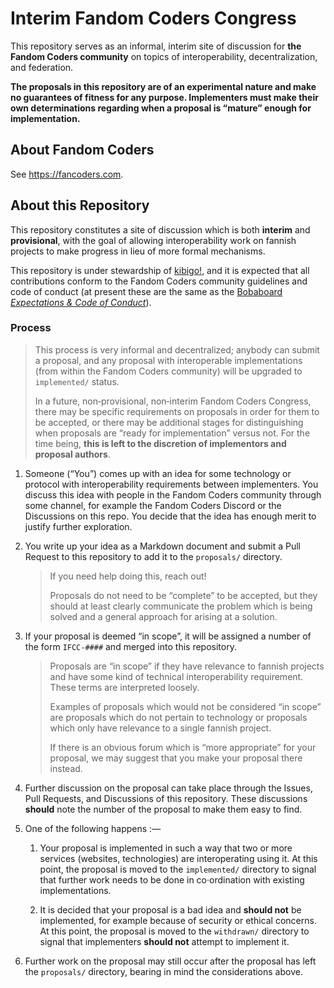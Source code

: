 # Interim Fandom Coders Congress

This repository serves as an informal, interim site of discussion for
**the Fandom Coders community** on topics of interoperability,
decentralization, and federation.

**The proposals in this repository are of an experimental nature and
make no guarantees of fitness for any purpose. Implementers must make
their own determinations regarding when a proposal is “mature” enough
for implementation.**

## About Fandom Coders

See <https://fancoders.com>.

## About this Repository

This repository constitutes a site of discussion which is both
**interim** and **provisional**, with the goal of allowing
interoperability work on fannish projects to make progress in lieu of
more formal mechanisms.

This repository is under stewardship of [kibigo!][kibigo!], and it is
expected that all contributions conform to the Fandom Coders
community guidelines and code of conduct (at present these are the same
as the [Bobaboard <cite>Expectations &amp; Code of
Conduct</cite>][Boba-CoC]).

### Process

> This process is very informal and decentralized; anybody can submit a
> proposal, and any proposal with interoperable implementations (from
> within the Fandom Coders community) will be upgraded to `implemented/`
> status.
>
> In a future, non‐provisional, non‐interim Fandom Coders Congress,
> there may be specific requirements on proposals in order for them to
> be accepted, or there may be additional stages for distinguishing
> when proposals are “ready for implementation” versus not. For the
> time being, **this is left to the discretion of implementors and
> proposal authors**.

1. Someone (“You”) comes up with an idea for some technology or
   protocol with interoperability requirements between implementers.
   You discuss this idea with people in the Fandom Coders community
   through some channel, for example the Fandom Coders Discord or the
   Discussions on this repo. You decide that the idea has enough merit
   to justify further exploration.

2. You write up your idea as a Markdown document and submit a Pull
   Request to this repository to add it to the `proposals/` directory.

   > If you need help doing this, reach out!
   >
   > Proposals do not need to be “complete” to be accepted, but they
   > should at least clearly communicate the problem which is being
   > solved and a general approach for arising at a solution.

3. If your proposal is deemed “in scope”, it will be assigned a number
   of the form `IFCC-####` and merged into this repository.

   > Proposals are “in scope” if they have relevance to fannish
   > projects and have some kind of technical interoperability
   > requirement. These terms are interpreted loosely.
   >
   > Examples of proposals which would not be considered “in scope” are
   > proposals which do not pertain to technology or proposals which
   > only have relevance to a single fannish project.
   >
   > If there is an obvious forum which is “more appropriate” for your
   > proposal, we may suggest that you make your proposal there
   > instead.

4. Further discussion on the proposal can take place through the
   Issues, Pull Requests, and Discussions of this repository. These
   discussions **should** note the number of the proposal to make them
   easy to find.

5. One of the following happens :—

   1. Your proposal is implemented in such a way that two or more
      services (websites, technologies) are interoperating using it. At
      this point, the proposal is moved to the `implemented/` directory
      to signal that further work needs to be done in co·ordination
      with existing implementations.

   2. It is decided that your proposal is a bad idea and **should not**
      be implemented, for example because of security or ethical
      concerns. At this point, the proposal is moved to the
      `withdrawn/` directory to signal that implementers **should not**
      attempt to implement it.

6. Further work on the proposal may still occur after the proposal has
   left the `proposals/` directory, bearing in mind the considerations
   above.

[Boba-CoC]: <https://docs.bobaboard.com/docs/volunteering/code-of-conduct/>
[kibigo!]: <https://go.KIBI.family/About/#me>
